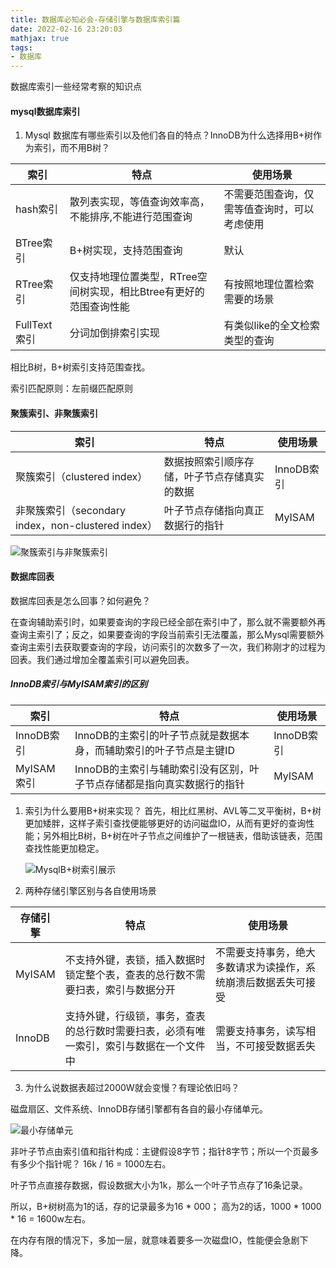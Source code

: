 ```yaml
---
title: 数据库必知必会-存储引擎与数据库索引篇
date: 2022-02-16 23:20:03
mathjax: true
tags: 
- 数据库
---
```


数据库索引一些经常考察的知识点

#### mysql数据库索引

1. Mysql 数据库有哪些索引以及他们各自的特点？InnoDB为什么选择用B+树作为索引，而不用B树？  

|  索引   | 特点 | 使用场景 |
|  ----  | ----  | ---- |
| hash索引  | 散列表实现，等值查询效率高，不能排序,不能进行范围查询 | 不需要范围查询，仅需等值查询时，可以考虑使用|
| BTree索引  | B+树实现，支持范围查询 |默认|
| RTree索引  | 仅支持地理位置类型，RTree空间树实现，相比Btree有更好的范围查询性能 |有按照地理位置检索需要的场景|
| FullText索引  | 分词加倒排索引实现 |有类似like的全文检索类型的查询|

相比B树，B+树索引支持范围查找。

索引匹配原则：左前缀匹配原则

#### 聚簇索引、非聚簇索引

|  索引   | 特点 | 使用场景 |
|  ----  | ----  | ---- |
| 聚簇索引（clustered index）  | 数据按照索引顺序存储，叶子节点存储真实的数据 | InnoDB索引|
| 非聚簇索引（secondary index，non-clustered index）  | 叶子节点存储指向真正数据行的指针 |MyISAM|

![聚簇索引与非聚簇索引](https://img2018.cnblogs.com/i-beta/1464190/201911/1464190-20191106145143172-1760681728.png)

#### 数据库回表

数据库回表是怎么回事？如何避免？

在查询辅助索引时，如果要查询的字段已经全部在索引中了，那么就不需要额外再查询主索引了；反之，如果要查询的字段当前索引无法覆盖，那么Mysql需要额外查询主索引去获取要查询的字段，访问索引的次数多了一次，我们称刚才的过程为回表。我们通过增加全覆盖索引可以避免回表。

##### InnoDB索引与MyISAM索引的区别

|  索引   | 特点 | 使用场景 |
|  ----  | ----  | ---- |
| InnoDB索引  | InnoDB的主索引的叶子节点就是数据本身，而辅助索引的叶子节点是主键ID| InnoDB索引|
| MyISAM索引  | InnoDB的主索引与辅助索引没有区别，叶子节点存储都是指向真实数据行的指针|MyISAM|

1. 索引为什么要用B+树来实现？
    首先，相比红黑树、AVL等二叉平衡树，B+树更加矮胖，这样子索引查找便能够更好的访问磁盘IO，从而有更好的查询性能；另外相比B树，B+树在叶子节点之间维护了一根链表，借助该链表，范围查找性能更加稳定。

    ![MysqlB+树索引展示](https://images.gitbook.cn/b480a130-a1b6-11ea-97df-0d0e3bd6b465)

2. 两种存储引擎区别与各自使用场景
  
|  存储引擎   | 特点  | 使用场景|
|  ----  | ----  | ---- |
| MyISAM  | 不支持外键，表锁，插入数据时锁定整个表，查表的总行数不需要扫表，索引与数据分开 | 不需要支持事务，绝大多数请求为读操作，系统崩溃后数据丢失可接受|
| InnoDB  | 支持外键，行级锁，事务，查表的总行数时需要扫表，必须有唯一索引，索引与数据在一个文件中 |需要支持事务，读写相当，不可接受数据丢失|

3. 为什么说数据表超过2000W就会变慢？有理论依旧吗？

磁盘扇区、文件系统、InnoDB存储引擎都有各自的最小存储单元。

![最小存储单元](https://pic1.zhimg.com/80/v2-ac5c2c389a4d39dac6cd324d6ba71f34_1440w.jpg)

非叶子节点由索引值和指针构成：主键假设8字节；指针8字节；所以一个页最多有多少个指针呢？ 16k / 16 = 1000左右。

叶子节点直接存数据，假设数据大小为1k，那么一个叶子节点存了16条记录。

所以，B+树树高为1的话，存的记录最多为16 \* 000； 高为2的话，1000 \* 1000 \* 16 = 1600w左右。

在内存有限的情况下，多加一层，就意味着要多一次磁盘IO，性能便会急剧下降。
